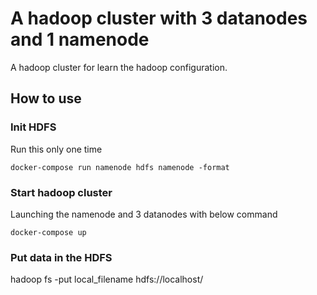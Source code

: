 # A hadoop cluster with 3 datanodes and 1 namenode

A hadoop cluster for learn the hadoop configuration.

## How to use

### Init HDFS

Run this only one time

    docker-compose run namenode hdfs namenode -format

### Start hadoop cluster

Launching the namenode and 3 datanodes with below command

    docker-compose up

### Put data in the HDFS

   hadoop fs -put local_filename hdfs://localhost/